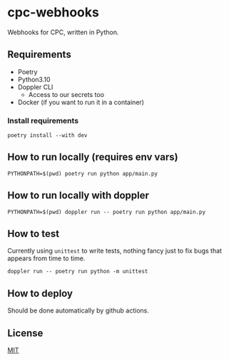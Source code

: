 # cpc-webhooks
Webhooks for CPC, written in Python.

## Requirements
- Poetry
- Python3.10
- Doppler CLI
  - Access to our secrets too
- Docker (if you want to run it in a container)

### Install requirements
```shell
poetry install --with dev
```

## How to run locally (requires env vars)
```shell
PYTHONPATH=$(pwd) poetry run python app/main.py
```

## How to run locally with doppler
```shell
PYTHONPATH=$(pwd) doppler run -- poetry run python app/main.py
```

## How to test
Currently using `unittest` to write tests, nothing fancy just to fix bugs that appears from time to time.

```shell
doppler run -- poetry run python -m unittest
```

## How to deploy
Should be done automatically by github actions.

## License
[MIT](./LICENSE)